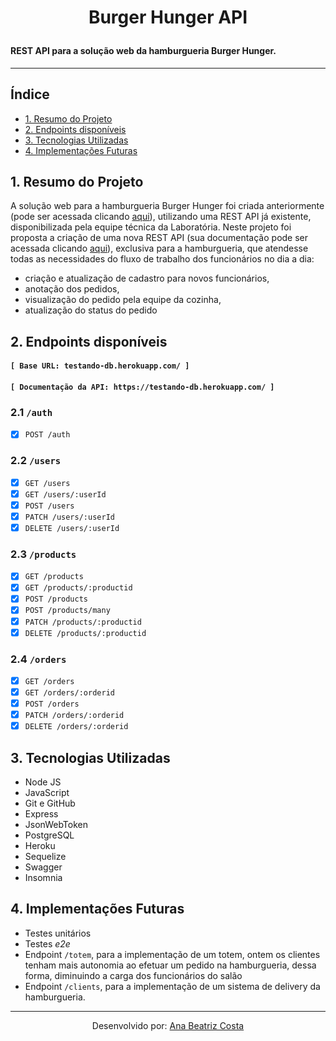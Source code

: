<h1 align="center">Burger Hunger API</p>

<h4>REST API para a solução web da hamburgueria Burger Hunger.</h4>

---

## Índice

- [1. Resumo do Projeto](#1-resumo-do-projeto)
- [2. Endpoints disponíveis](#2-endpoints-disponíveis)
- [3. Tecnologias Utilizadas](#3-tecnologias-utilizadas)
- [4. Implementações Futuras](#4-implementações-futuras)

## 1. Resumo do Projeto

A solução web para a hamburgueria Burger Hunger foi criada anteriormente (pode ser acessada clicando [aqui](https://burgerhunger.vercel.app/)), utilizando uma REST API já existente, disponibilizada pela equipe técnica da Laboratória.
Neste projeto foi proposta a criação de uma nova REST API (sua documentação pode ser acessada clicando [aqui](https://testando-db.herokuapp.com/doc)), exclusiva para a hamburgueria, que atendesse todas as necessidades do fluxo de trabalho dos funcionários no dia a dia:
 - criação e atualização de cadastro para novos funcionários,
 - anotação dos pedidos,
 - visualização do pedido pela equipe da cozinha,
 - atualização do status do pedido

## 2. Endpoints disponíveis
#### `[ Base URL: testando-db.herokuapp.com/ ]`
#### `[ Documentação da API: https://testando-db.herokuapp.com/ ]`

### 2.1 `/auth`

* [x] `POST /auth`

### 2.2 `/users`

* [x] `GET /users`
* [x] `GET /users/:userId`
* [x] `POST /users`
* [x] `PATCH /users/:userId`
* [x] `DELETE /users/:userId`

### 2.3 `/products`

* [x] `GET /products`
* [x] `GET /products/:productid`
* [x] `POST /products`
* [x] `POST /products/many`
* [x] `PATCH /products/:productid`
* [x] `DELETE /products/:productid`

### 2.4 `/orders`

* [x] `GET /orders`
* [x] `GET /orders/:orderid`
* [x] `POST /orders`
* [x] `PATCH /orders/:orderid`
* [x] `DELETE /orders/:orderid`

## 3. Tecnologias Utilizadas

 - Node JS
 - JavaScript
 - Git e GitHub
 - Express
 - JsonWebToken
 - PostgreSQL
 - Heroku
 - Sequelize
 - Swagger
 - Insomnia

## 4. Implementações Futuras

-   Testes unitários
-   Testes  _e2e_
-  Endpoint `/totem`, para a implementação de um totem, ontem os clientes tenham mais autonomia ao efetuar um pedido na hamburgueria, dessa forma, diminuindo a carga dos funcionários do salão
- Endpoint `/clients`, para a implementação de um sistema de delivery da hamburgueria.
---
<p align="center">
Desenvolvido por: <a href="https://github.com/biacostadev">Ana Beatriz Costa</a> 
<p/>
